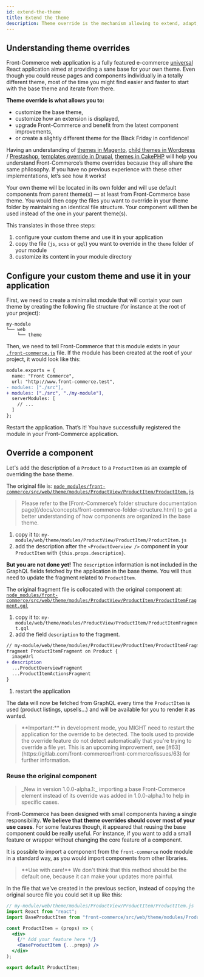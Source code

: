 ```yaml
---
id: extend-the-theme
title: Extend the theme
description: Theme override is the mechanism allowing to extend, adapt, and rewrite almost everything contained in the base theme.
---
```


## Understanding theme overrides

Front-Commerce web application is a fully featured e-commerce [universal](https://cdb.reacttraining.com/universal-javascript-4761051b7ae9)
React application aimed at providing a sane base for your own theme.
Even though you could reuse pages and components individually in a totally different theme,
most of the time you might find easier and faster to start with the base theme and
iterate from there.

**Theme override is what allows you to:**

- customize the base theme,
- customize how an extension is displayed,
- upgrade Front-Commerce and benefit from the latest component improvements,
- or create a slightly different theme for the Black Friday in confidence!

Having an understanding of [themes in Magento](https://devdocs.magento.com/guides/v2.3/frontend-dev-guide/templates/template-overview.html), [child themes in Wordpress](https://developer.wordpress.org/themes/advanced-topics/child-themes/) / [Prestashop](https://devdocs.prestashop.com/1.7/themes/reference/template-inheritance/parent-child-feature/), [templates override in Drupal](https://www.drupal.org/docs/8/theming/twig/working-with-twig-templates), [themes in CakePHP](https://book.cakephp.org/3.0/en/views/themes.html) will help you understand Front-Commerce’s theme overrides because they all share the same philosophy.
If you have no previous experience with these other implementations, let’s see how it works!

Your own theme will be located in its own folder and will use default components from
parent theme(s) — at least from Front-Commerce base theme.
You would then copy the files you want to override in your theme folder by maintaining
an identical file structure.
Your component will then be used instead of the one in your parent theme(s).

This translates in those three steps:

1. configure your custom theme and use it in your application
2. copy the file (`js`, `scss` or `gql`) you want to override in the `theme` folder of your module
3. customize its content in your module directory

## Configure your custom theme and use it in your application

First, we need to create a minimalist module that will contain your own theme by creating the following file structure (for instance at the root of your project):

```
my-module
└── web
    └── theme
```

Then, we need to tell Front-Commerce that this module exists in your [`.front-commerce.js`](/docs/reference/front-commerce-js.html) file. If the module has been created at the root of your project, it would look like this:

```diff
module.exports = {
  name: "Front Commerce",
  url: "http://www.front-commerce.test",
- modules: ["./src"],
+ modules: ["./src", "./my-module"],
  serverModules: [
    // ...
  ]
};
```

Restart the application.
That’s it! You have successfully registered the module in your Front-Commerce application.

## Override a component

Let's add the description of a `Product` to a `ProductItem` as an example of overriding the base theme.

The original file is: [`node_modules/front-commerce/src/web/theme/modules/ProductView/ProductItem/ProductItem.js`](https://gitlab.com/front-commerce/front-commerce/blob/main/src/web/theme/modules/ProductView/ProductItem/ProductItem.js)

<blockquote class="info">
Please refer to the [Front-Commerce’s folder structure documentation page](/docs/concepts/front-commerce-folder-structure.html) to get a better
understanding of how components are organized in the base theme.
</blockquote>

1. copy it to: `my-module/web/theme/modules/ProductView/ProductItem/ProductItem.js`
2. add the description after the `<ProductOverview />` component in your `ProductItem` with `{this.props.description}`.

**But you are not done yet!**
The `description` information is not included in the GraphQL fields fetched by the application in the base theme.
You will thus need to update the fragment related to `ProductItem`.

The original fragment file is collocated with the original component at: [`node_modules/front-commerce/src/web/theme/modules/ProductView/ProductItem/ProductItemFragment.gql`](https://gitlab.com/front-commerce/front-commerce/blob/main/src/web/theme/modules/ProductView/ProductItem/ProductItemFragment.gql)

1. copy it to: `my-module/web/theme/modules/ProductView/ProductItem/ProductItemFragment.gql`
1. add the field `description` to the fragment.

```diff
// my-module/web/theme/modules/ProductView/ProductItem/ProductItemFragment.gql
fragment ProductItemFragment on Product {
  imageUrl
+ description
  ...ProductOverviewFragment
  ...ProductItemActionsFragment
}
```

1. restart the application

The data will now be fetched from GraphQL every time the `ProductItem` is used (product listings, upsells…) and will be available for you to render it as wanted.

<blockquote class="warning">
**Important:** in development mode, you MIGHT need to restart the application for the override to be detected.
The tools used to provide the override feature do not detect automatically that you're trying to override a file yet. This is an upcoming improvement, see [#63](https://gitlab.com/front-commerce/front-commerce/issues/63) for further information.
</blockquote>

### Reuse the original component

<blockquote class="feature--new">
_New in version 1.0.0-alpha.1:_ importing a base Front-Commerce element instead of its override was added in 1.0.0-alpha.1 to help in specific cases.
</blockquote>

Front-Commerce has been designed with small components having a single responsibility.
**We believe that theme overrides should cover most of your use cases**.
For some features though, it appeared that reusing the base component could be really useful.
For instance, if you want to add a small feature or wrapper without changing the core feature of a component.

It is possible to import a component from the `front-commerce` node module in a standard way,
as you would import components from other libraries.

<blockquote class="note">
**Use with care!** We don't think that this method should be the default one, because it can make your updates more painful.
</blockquote>

In the file that we've created in the previous section, instead of copying the original source file you could set it up like this:

```jsx
// my-module/web/theme/modules/ProductView/ProductItem/ProductItem.js
import React from "react";
import BaseProductItem from "front-commerce/src/web/theme/modules/ProductView/ProductItem/ProductItem.js";

const ProductItem = (props) => (
  <div>
    {/* Add your feature here */}
    <BaseProductItem {...props} />
  </div>
);

export default ProductItem;
```
